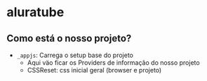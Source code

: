 # aluratube

## Como está o nosso projeto?
- `_appjs`: Carrega o setup base do projeto
    - Aqui väo ficar os Providers de informação do nosso projeto
    - CSSReset: css inicial geral (browser e projeto)